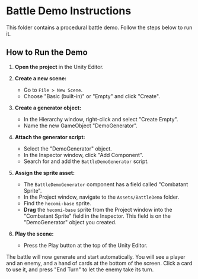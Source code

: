 # Battle Demo Instructions

This folder contains a procedural battle demo. Follow the steps below to run it.

## How to Run the Demo

1.  **Open the project** in the Unity Editor.

2.  **Create a new scene:**
    - Go to `File > New Scene`.
    - Choose "Basic (built-in)" or "Empty" and click "Create".

3.  **Create a generator object:**
    - In the Hierarchy window, right-click and select "Create Empty".
    - Name the new GameObject "DemoGenerator".

4.  **Attach the generator script:**
    - Select the "DemoGenerator" object.
    - In the Inspector window, click "Add Component".
    - Search for and add the `BattleDemoGenerator` script.

5.  **Assign the sprite asset:**
    - The `BattleDemoGenerator` component has a field called "Combatant Sprite".
    - In the Project window, navigate to the `Assets/BattleDemo` folder.
    - Find the `hecomi-base` sprite.
    - **Drag** the `hecomi-base` sprite from the Project window into the "Combatant Sprite" field in the Inspector. This field is on the "DemoGenerator" object you created.

6.  **Play the scene:**
    - Press the Play button at the top of the Unity Editor.

The battle will now generate and start automatically. You will see a player and an enemy, and a hand of cards at the bottom of the screen. Click a card to use it, and press "End Turn" to let the enemy take its turn.

